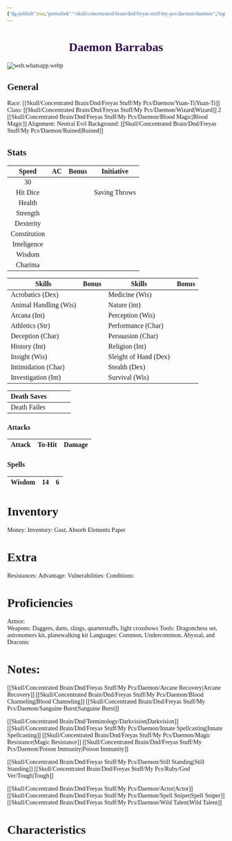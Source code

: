 ```yaml
---
{"dg-publish":true,"permalink":"/skull/concentrated-brain/dnd/freyas-stuff/my-pcs/daemon/daemon/","tags":["Tagless"],"noteIcon":""}
---
```


<style id="Force_Custom_Fonts" type="text/css">@font-face{font-style:normal;font-family:"Merriweather";src:local("Merriweather")}@font-face{font-style:bolder;font-family:"Merriweather";src:local("Merriweather")}@font-face{font-style:normal;font-family:"Merriweather";src:local("Merriweather");unicode-range:U+0-FF,U+2E80-9FFF,U+F900-FAFF,U+FE30-FE4F,U+20000-2FA1F}@font-face{font-style:bolder;font-family:"Merriweather";src:local("Merriweather");unicode-range:U+0-FF,U+2E80-9FFF,U+F900-FAFF,U+FE30-FE4F,U+20000-2FA1F}@font-face{font-style:normal;font-family:"Merriweather";src:local("Merriweather");unicode-range:U+0-FF}@font-face{font-style:bolder;font-family:"Merriweather";src:local("Merriweather");unicode-range:U+0-FF}:not(pre):not(code):not(textarea):not(tt):not(kbd):not(samp):not(var){font-family:"Merriweather"!important}pre,code,textarea,tt,kbd,samp,var{font-family:monospace!important}pre *,code *,textarea *,tt *,kbd *,samp *,var *{font-family:monospace!important}</style>


# <center><span style="color:#32114e">Daemon Barrabas</span></center>



![web.whatsapp.webp](/img/user/images/web.whatsapp.webp)
## General
 Race:  [[Skull/Concentrated Brain/Dnd/Freyas Stuff/My Pcs/Daemon/Yuan-Ti\|Yuan-Ti]]
 Class: [[Skull/Concentrated Brain/Dnd/Freyas Stuff/My Pcs/Daemon/Wizard\|Wizard]] 2 [[Skull/Concentrated Brain/Dnd/Freyas Stuff/My Pcs/Daemon/Blood Magic\|Blood Magic]]
 Alignment: Neutral Evil
 Background: [[Skull/Concentrated Brain/Dnd/Freyas Stuff/My Pcs/Daemon/Ruined\|Ruined]]


## Stats

|    Speed     | AC  | Bonus |  Initiative   |
| :----------: | :-: | :---: | :-----------: |
|      30      |     |       |               |
|   Hit Dice   |     |       | Saving Throws |
|    Health    |     |       |               |
|   Strength   |     |       |               |
|  Dexterity   |     |       |               |
| Constitution |     |       |               |
| Inteligence  |     |       |               |
|    Wisdom    |     |       |               |
|   Charima    |     |       |               |

| Skills                | Bonus | Skills                | Bonus |
| --------------------- | :---: | --------------------- | :---: |
| Acrobatics (Dex)      |       | Medicine (Wis)        |       |
| Animal Handling (Wis) |       | Nature (int)          |       |
| Arcana (Int)          |       | Perception (Wis)      |       |
| Athletics (Str)       |       | Performance (Char)    |       |
| Deception (Char)      |       | Persuasion (Char)     |       |
| History (Int)         |       | Religion (Int)        |       |
| Insight (Wis)         |       | Sleight of Hand (Dex) |       |
| Intimidation (Char)   |       | Stealth (Dex)         |       |
| Investigation (Int)   |       | Survival (Wis)        |       |

| Death Saves  |     |     |     |
| ------------ | --- | --- | --- |
| Death Failes |     |     |     |
### Attacks

| Attack | To-Hit | Damage |
| ------ | ------ | ------ |

### Spells
| Wisdom | 14  | 6   |
| ------ | --- | --- |

# Inventory

Money:
Inventory: Gust, Absorb Elements Paper

# Extra
Resistances: 
Advantage: 
Vulnerabilities: 
Conditions: 
  

# Proficiencies
		
Armor:  
Weapons: Daggers, darts, slings, quarterstaffs, light crossbows
Tools: Dragonchess set, astronomers kit, planewalking kit
Languages: Common, Undercommon, Abyssal, and Draconic

# Notes: 
[[Skull/Concentrated Brain/Dnd/Freyas Stuff/My Pcs/Daemon/Arcane Recovery\|Arcane Recovery]]
[[Skull/Concentrated Brain/Dnd/Freyas Stuff/My Pcs/Daemon/Blood Channeling\|Blood Channeling]]
[[Skull/Concentrated Brain/Dnd/Freyas Stuff/My Pcs/Daemon/Sanguine Burst\|Sanguine Burst]]

[[Skull/Concentrated Brain/Dnd/Terminology/Darkvision\|Darkvision]]
[[Skull/Concentrated Brain/Dnd/Freyas Stuff/My Pcs/Daemon/Innate Spellcasting\|Innate Spellcasting]]
[[Skull/Concentrated Brain/Dnd/Freyas Stuff/My Pcs/Daemon/Magic Resistance\|Magic Resistance]]
[[Skull/Concentrated Brain/Dnd/Freyas Stuff/My Pcs/Daemon/Poison Immunity\|Poison Immunity]]

[[Skull/Concentrated Brain/Dnd/Freyas Stuff/My Pcs/Daemon/Still Standing\|Still Standing]] 
	[[Skull/Concentrated Brain/Dnd/Freyas Stuff/My Pcs/Ruby/God Ver/Tough\|Tough]]

[[Skull/Concentrated Brain/Dnd/Freyas Stuff/My Pcs/Daemon/Actor\|Actor]]
[[Skull/Concentrated Brain/Dnd/Freyas Stuff/My Pcs/Daemon/Spell Sniper\|Spell Sniper]]
[[Skull/Concentrated Brain/Dnd/Freyas Stuff/My Pcs/Daemon/Wild Talent\|Wild Talent]]


# Characteristics 

